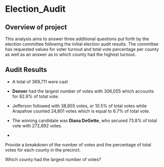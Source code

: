 # **Election_Audit**

## Overview of project

This analysis aims to answer three additional questions put forth by the election committee 
following the initial election audit results. The committee has requested values for voter turnout and 
total vote percentage per county as well as an answer as to which county had the highest turnout. 

## Audit Results

- A total of 369,711 were cast

- **Denver** had the largest number of votes with 306,055 which accounts for 82.8% of total vote.

- Jefferson followed with 38,855 votes, or 10.5% of total votes while Arapahoe counted 24,801 votes
  which is equal to 6.7% of total vote. 
  
- The winning candidate was **Diana DeGette**, who secured 73.8% of total vote with 272,892 votes.

- 







Provide a breakdown of the number of votes and the percentage of total votes for each county in the precinct.

Which county had the largest number of votes?
